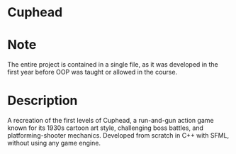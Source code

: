 # Cuphead
# Note
The entire project is contained in a single file, as it was developed in the first year before OOP was taught or allowed in the course.
# Description
A recreation of the first levels of Cuphead, a run-and-gun action game known for its 1930s cartoon art style, challenging boss battles, and platforming-shooter mechanics. Developed from scratch in C++ with SFML, without using any game engine.
